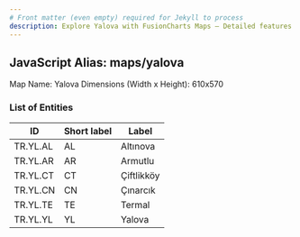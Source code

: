```yaml
---
# Front matter (even empty) required for Jekyll to process
description: Explore Yalova with FusionCharts Maps – Detailed features for seamless integration. Try now & enhance your data visualization today! 
---
```


## JavaScript Alias: maps/yalova

Map Name: Yalova
Dimensions (Width x Height): 610x570





### List of Entities

ID | Short label | Label
---|---|---|
TR.YL.AL | AL | Altınova
TR.YL.AR | AR | Armutlu
TR.YL.CT | CT | Çiftlikköy
TR.YL.CN | CN | Çınarcık
TR.YL.TE | TE | Termal
TR.YL.YL | YL | Yalova